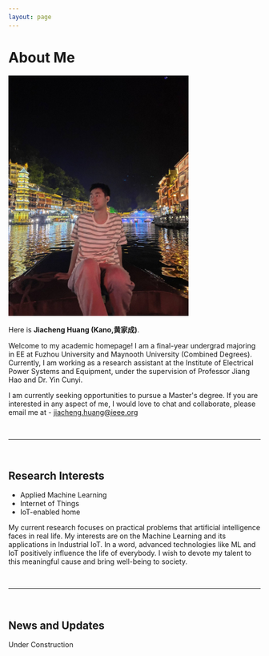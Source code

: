 ```yaml
---
layout: page
---
```


# About Me

<img src="/images/jiachenghuang.jpg" class="floatpic" width="360" height="480">

Here is **Jiacheng Huang (Kano,黄家成)**.

Welcome to my academic homepage! I am a final-year undergrad majoring in EE at Fuzhou University and Maynooth University (Combined Degrees). Currently, I am working as a research assistant at the Institute of Electrical Power Systems and Equipment, under the supervision of Professor Jiang Hao and Dr. Yin Cunyi.

I am currently seeking opportunities to pursue a Master's degree. If you are interested in any aspect of me, I would love to chat and collaborate, please email me at - jiacheng.huang@ieee.org

<br>

---

<br>

## Research Interests

- Applied Machine Learning
- Internet of Things
- IoT-enabled home

My current research focuses on practical problems that artificial intelligence faces in real life. My interests are on the Machine Learning and its applications in Industrial IoT. In a word, advanced technologies like ML and IoT positively influence the life of everybody. I wish to devote my talent to this meaningful cause and bring well-being to society.

<br>

---

<br>

## News and Updates

Under Construction

